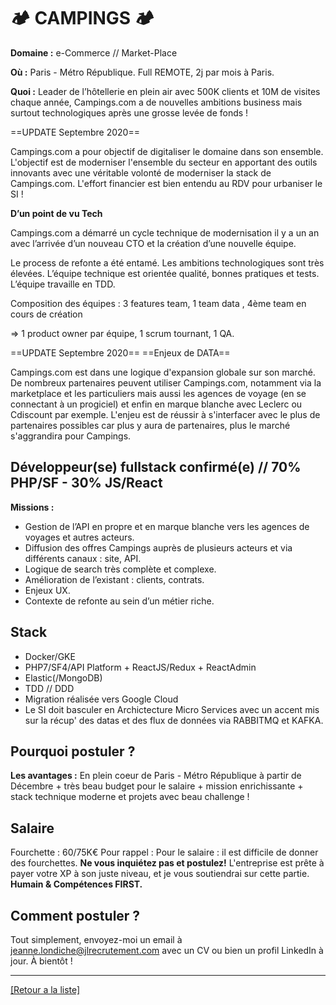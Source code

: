 # 🏕️ CAMPINGS 🏕️

**Domaine :** e-Commerce // Market-Place

**Où :** Paris - Métro République. Full REMOTE, 2j par mois à Paris.

**Quoi :** Leader de l’hôtellerie en plein air avec 500K clients et 10M de visites chaque année, Campings.com a de nouvelles ambitions business mais surtout technologiques après une grosse levée de fonds !  

==UPDATE Septembre 2020==

Campings.com a pour objectif de digitaliser le domaine dans son ensemble. L'objectif est de moderniser l'ensemble du secteur en apportant des outils innovants avec une véritable volonté de moderniser la stack de Campings.com. L'effort financier est bien entendu au RDV pour urbaniser le SI !

**D’un point de vu Tech**

Campings.com a démarré un cycle technique de modernisation il y a un an avec l’arrivée d’un nouveau CTO et la création d’une nouvelle équipe. 

Le process de refonte a été entamé. Les ambitions technologiques sont très élevées. L’équipe technique est orientée qualité, bonnes pratiques et tests. L’équipe travaille en TDD.

Composition des équipes : 3 features team, 1 team data , 4ème team en cours de création

=> 1 product owner par équipe, 1 scrum tournant, 1 QA.


==UPDATE Septembre 2020==
==Enjeux de DATA==

Campings.com est dans une logique d'expansion globale sur son marché.  De nombreux partenaires peuvent utiliser Campings.com, notamment via la marketplace et les particuliers mais aussi les agences de voyage (en se connectant à un progiciel) et enfin en marque blanche avec Leclerc ou Cdiscount par exemple. L'enjeu est de réussir à s'interfacer avec le plus de partenaires possibles car plus y aura de partenaires, plus le marché s'aggrandira pour Campings.


## Développeur(se) fullstack confirmé(e) // 70% PHP/SF - 30% JS/React

**Missions :**

* Gestion de l’API en propre et en marque blanche vers les agences de voyages et autres acteurs.
* Diffusion des offres Campings auprès de plusieurs acteurs et via différents canaux : site, API.
* Logique de search très complète et complexe. 
* Amélioration de l’existant : clients, contrats.
* Enjeux UX.
* Contexte de refonte au sein d’un métier riche.


## Stack

* Docker/GKE 
* PHP7/SF4/API Platform + ReactJS/Redux + ReactAdmin
* Elastic(/MongoDB)
* TDD // DDD
* Migration réalisée vers Google Cloud
* Le SI doit basculer en Archictecture Micro Services avec un accent mis sur la récup' des datas et des flux de données via RABBITMQ et KAFKA.

## Pourquoi postuler ?

**Les avantages :** En plein coeur de Paris - Métro République à partir de Décembre + très beau budget pour le salaire + mission enrichissante + stack technique moderne et projets avec beau challenge  !

## Salaire 

Fourchette : 60/75K€
Pour rappel :  Pour le salaire : il est difficile de donner des fourchettes. **Ne vous inquiétez pas et postulez!** L'entreprise est prête à payer votre XP à son juste niveau, et je vous soutiendrai sur cette partie. **Humain & Compétences FIRST.**

## Comment postuler ?

Tout simplement, envoyez-moi un email à jeanne.londiche@jlrecrutement.com avec un CV ou bien un profil LinkedIn à jour. À bientôt ! 

----
<a href="https://github.com/jlondiche/job-board-php/blob/master/README.md">[Retour a la liste]</a>